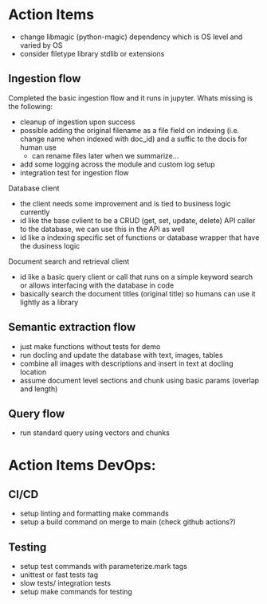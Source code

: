 # Action Items

- change libmagic (python-magic) dependency which is OS level and varied by OS
- consider filetype library stdlib or extensions

## Ingestion flow

Completed the basic ingestion flow and it runs in jupyter.  Whats missing is the following:
- cleanup of ingestion upon success
- possible adding the original filename as a file field on indexing (i.e. change name when indexed with doc_id) and a suffic to the docis for human use
  - can rename files later when we summarize...
- add some logging across the module and custom log setup
- integration test for ingestion flow

Database client
- the client needs some improvement and is tied to business logic currently
- id like the base cvlient to be a CRUD (get, set, update, delete) API caller to the database, we can use this in the API as well
- id like a indexing specific set of functions or database wrapper that have the dusiness logic

Document search and retrieval client
- id like a basic query client or call that runs on a simple keyword search or allows interfacing with the database in code
- basically search the document titles (original title) so humans can use it lightly as a library

## Semantic extraction flow

- just make functions without tests for demo
- run docling and update the database with text, images, tables
- combine all images with descriptions and insert in text at docling location
- assume document level sections and chunk using basic params (overlap and length)

## Query flow
- run standard query using vectors and chunks


# Action Items DevOps:

## CI/CD

- setup linting and formatting make commands
- setup a build command on merge to main (check github actions?)

## Testing

- setup test commands with parameterize.mark tags
- unittest or fast tests tag
- slow tests/ integration tests
- setup make commands for testing